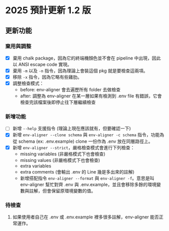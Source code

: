 # 2025 預計更新 1.2 版
## 更新功能
### 棄用與調整
- [x] 棄用 chalk package，因為它的終端機顏色並不會在 pipeline 中出現，因此以 ANSI escape code 實現。
- [x] 棄用 `-m` 以及 `-n` 指令，因為理論上會裝這個 pkg 就是要檢查這兩項。
- [x] 移除 `-x` 指令，因為它略有些雞肋。
- [x] 調整檢查模式：
    - before: env-aligner 會去遍歷所有 folder 去做檢查
    - after: 調整為 env-aligner 在某一層如果有檢測到 .env file 有錯誤，它會檢查完該檔案後即停止往下層繼續檢查

### 新增功能
- [ ] 新增 `--help` 支援指令 (理論上現在應該就有，但要確認一下)
- [x] 新增 `env-aligner --clone schema` 與 `env-aligner -c schema` 指令，功能為從 schema (ex: .env.example) clone 一份作為 .env 放在同層路徑上。
- [x] 新增 `env-aligner --strict`，嚴格檢查模式會進行下列檢查：
    - missing variables (非嚴格模式下也會檢查)
    - missing values (非嚴格模式下也會檢查)
    - extra variables
    - extra comments (會輸出 .env 的 Line 幾是多出來的註解)
    - 新增搭配指令 `env-aligner --format` 與 `env-aligner -f`。意思是叫 env-aligner 幫忙對齊 .env 與 .env.example，並且會移除多餘的環境變數與註解，但會保留原環境變數的值。

### 待檢查
1. 如果使用者自己在 .env 或 .env.example 裡多很多註解，env-aligner 能否正常運作。